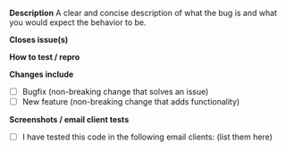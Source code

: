 **Description**
A clear and concise description of what the bug is and what you would expect the behavior to be.

**Closes issue(s)**

**How to test / repro**

**Changes include**
- [ ] Bugfix (non-breaking change that solves an issue)
- [ ] New feature (non-breaking change that adds functionality)

**Screenshots / email client tests**
- [ ] I have tested this code in the following email clients: (list them here)
